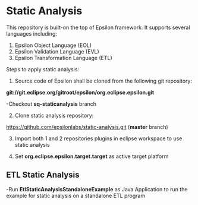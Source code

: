 # Static Analysis
This repository is built-on the top of Epsilon framework. It supports several languages including:
1. Epsilon Object Language (EOL)
2. Epsilon Validation Language (EVL)
3. Epsilon Transformation Language (ETL)

Steps to apply static analysis:

1. Source code of Epsilon shall be cloned from the following git repository:
  
  **git://git.eclipse.org/gitroot/epsilon/org.eclipse.epsilon.git**

-Checkout **sq-staticanalysis** branch

2. Clone static analysis repository:

https://github.com/epsilonlabs/static-analysis.git (**master** branch)

3. Import both 1 and 2 repositories plugins in eclipse workspace to use static analysis

4. Set **org.eclipse.epsilon.target.target** as active target platform

## ETL Static Analysis

-Run **EtlStaticAnalysisStandaloneExample** as Java Application to run the example for static analysis on a standalone ETL program
